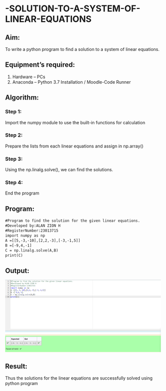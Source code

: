 # -SOLUTION-TO-A-SYSTEM-OF-LINEAR-EQUATIONS
## Aim:
To write a python program to find a solution to a system of linear equations.
## Equipment’s required:
1. 	Hardware – PCs
2. 	Anaconda – Python 3.7 Installation / Moodle-Code Runner
## Algorithm:
### Step 1: 
Import the numpy module to use the built-in functions for calculation
### Step 2: 
Prepare the lists from each linear equations and assign in np.array()
### Step 3: 
Using the np.linalg.solve(), we can find the solutions.
### Step 4: 
End the program
## Program:
```
#Program to find the solution for the given linear equations.
#Developed by:ALAN ZION H
#RegisterNumber:23013715
import numpy as np
A =[[5,-3,-10],[2,2,-3],[-3,-1,5]]
B =[-9,4,-1]
C = np.linalg.solve(A,B)
print(C)

```

## Output:
![Alt text](image.png)
## Result: 
Thus the solutions for the linear equations are successfully solved using python program

